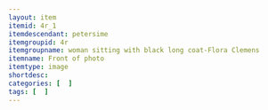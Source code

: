 ```yaml
---
layout: item
itemid: 4r_1
itemdescendant: petersime
itemgroupid: 4r
itemgroupname: woman sitting with black long coat-Flora Clemens
itemname: Front of photo
itemtype: image
shortdesc: 
categories: [  ]
tags: [  ]
---
```







